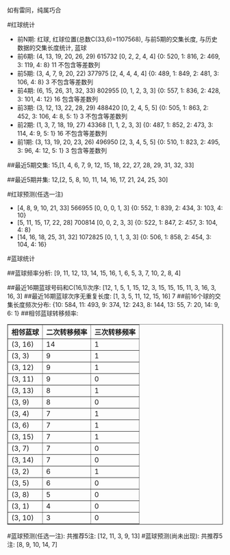 <!-- 
.. title: 双色球2016040期(2016-04-10)数据分析报告
.. slug: slott-2016040-2016-04-10-report
.. date: 2016-04-11 08:00:00 UTC+08:00
.. tags: Lottery
.. link: 
.. description: 
.. type: text
-->

如有雷同，纯属巧合

<!-- TEASER_END-->

#红球统计

- 前N期: 红球, 红球位置(总数C(33,6)=1107568), 与前5期的交集长度, 与历史数据的交集长度统计, 蓝球
- 前6期: (4, 13, 19, 20, 26, 29) 615732 [0, 2, 2, 4, 4] {0: 520, 1: 816, 2: 469, 3: 119, 4: 8} 11 不包含等差数列
- 前5期: (3, 4, 7, 9, 20, 22) 377975 [2, 4, 4, 4, 4] {0: 489, 1: 849, 2: 481, 3: 106, 4: 8} 3 不包含等差数列
- 前4期: (6, 15, 26, 31, 32, 33) 802955 [0, 1, 2, 3, 3] {0: 557, 1: 836, 2: 428, 3: 101, 4: 12} 16 包含等差数列
- 前3期: (3, 12, 13, 22, 28, 29) 488420 [0, 2, 4, 5, 5] {0: 505, 1: 863, 2: 452, 3: 106, 4: 8, 5: 1} 3 不包含等差数列
- 前2期: (1, 3, 7, 18, 19, 27) 43368 [1, 1, 2, 3, 3] {0: 487, 1: 852, 2: 473, 3: 114, 4: 9, 5: 1} 16 不包含等差数列
- 前1期: (3, 13, 19, 20, 23, 26) 496950 [2, 3, 4, 5, 5] {0: 510, 1: 823, 2: 495, 3: 96, 4: 12, 5: 1} 3 包含等差数列

##最近5期交集:
15,[1, 4, 6, 7, 9, 12, 15, 18, 22, 27, 28, 29, 31, 32, 33]

##最近5期并集:
12,[2, 5, 8, 10, 11, 14, 16, 17, 21, 24, 25, 30]

#红球预测(任选一注)

- [4, 8, 9, 10, 21, 33] 566955 [0, 0, 0, 1, 3] {0: 552, 1: 839, 2: 434, 3: 103, 4: 10}
- [5, 11, 15, 17, 22, 28] 700814 [0, 0, 2, 3, 3] {0: 522, 1: 847, 2: 457, 3: 104, 4: 8}
- [14, 16, 18, 25, 31, 32] 1072825 [0, 1, 1, 3, 3] {0: 506, 1: 858, 2: 454, 3: 104, 4: 16}

#蓝球统计

##蓝球频率分析:
[9, 11, 12, 13, 14, 15, 16, 1, 6, 5, 3, 7, 10, 2, 8, 4]

##最近16期蓝球号码和C(16,1)次序:
 [12, 1, 5, 1, 15, 12, 3, 15, 15, 15, 11, 3, 16, 3, 16, 3]
##最近16期蓝球次序无重复长度:
 [1, 3, 5, 11, 12, 15, 16] 7
##前16个球的交集长度频次分布:
{10: 584, 11: 493, 9: 374, 12: 243, 8: 144, 13: 55, 7: 20, 14: 9, 6: 1}
##相邻蓝球转移频率:
 <table border="1" class="table table-striped dataframe">
  <thead>
    <tr style="text-align: right;">
      <th>相邻蓝球</th>
      <th>二次转移频率</th>
      <th>三次转移频率</th>
    </tr>
  </thead>
  <tbody>
    <tr>
      <td>(3, 16)</td>
      <td>14</td>
      <td>1</td>
    </tr>
    <tr>
      <td>(3, 3)</td>
      <td>9</td>
      <td>1</td>
    </tr>
    <tr>
      <td>(3, 12)</td>
      <td>9</td>
      <td>1</td>
    </tr>
    <tr>
      <td>(3, 11)</td>
      <td>9</td>
      <td>0</td>
    </tr>
    <tr>
      <td>(3, 13)</td>
      <td>8</td>
      <td>1</td>
    </tr>
    <tr>
      <td>(3, 9)</td>
      <td>8</td>
      <td>0</td>
    </tr>
    <tr>
      <td>(3, 4)</td>
      <td>7</td>
      <td>1</td>
    </tr>
    <tr>
      <td>(3, 6)</td>
      <td>7</td>
      <td>1</td>
    </tr>
    <tr>
      <td>(3, 15)</td>
      <td>7</td>
      <td>1</td>
    </tr>
    <tr>
      <td>(3, 7)</td>
      <td>7</td>
      <td>0</td>
    </tr>
    <tr>
      <td>(3, 14)</td>
      <td>7</td>
      <td>0</td>
    </tr>
    <tr>
      <td>(3, 2)</td>
      <td>6</td>
      <td>1</td>
    </tr>
    <tr>
      <td>(3, 5)</td>
      <td>6</td>
      <td>0</td>
    </tr>
    <tr>
      <td>(3, 8)</td>
      <td>5</td>
      <td>0</td>
    </tr>
    <tr>
      <td>(3, 1)</td>
      <td>4</td>
      <td>0</td>
    </tr>
    <tr>
      <td>(3, 10)</td>
      <td>3</td>
      <td>0</td>
    </tr>
  </tbody>
</table>
#蓝球预测(任选一注):
共推荐5注: [12, 11, 3, 9, 13]
#蓝球预测(尚未出现):
共推荐5注: [8, 9, 10, 14, 7]

